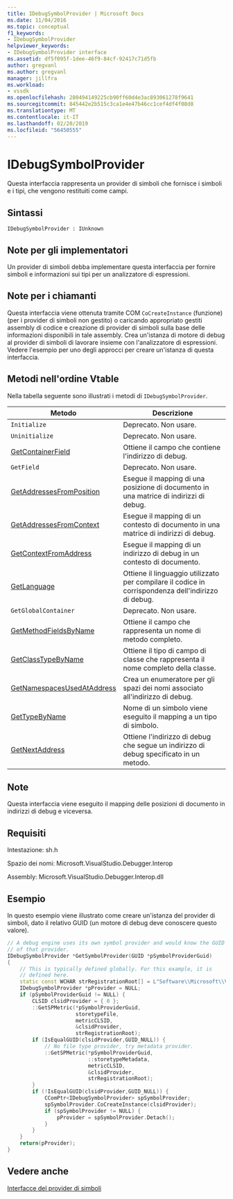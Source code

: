 ```yaml
---
title: IDebugSymbolProvider | Microsoft Docs
ms.date: 11/04/2016
ms.topic: conceptual
f1_keywords:
- IDebugSymbolProvider
helpviewer_keywords:
- IDebugSymbolProvider interface
ms.assetid: df5f095f-1dee-46f9-84cf-92417c71d5fb
author: gregvanl
ms.author: gregvanl
manager: jillfra
ms.workload:
- vssdk
ms.openlocfilehash: 280494149225cb90ff60d4e3ac893061278f9641
ms.sourcegitcommit: 845442e2b515c3ca1e4e47b46cc1cef4df4f08d8
ms.translationtype: MT
ms.contentlocale: it-IT
ms.lasthandoff: 02/20/2019
ms.locfileid: "56450555"
---
```

# <a name="idebugsymbolprovider"></a>IDebugSymbolProvider
Questa interfaccia rappresenta un provider di simboli che fornisce i simboli e i tipi, che vengono restituiti come campi.

## <a name="syntax"></a>Sintassi

```
IDebugSymbolProvider : IUnknown
```

## <a name="notes-for-implementers"></a>Note per gli implementatori
Un provider di simboli debba implementare questa interfaccia per fornire simboli e informazioni sui tipi per un analizzatore di espressioni.

## <a name="notes-for-callers"></a>Note per i chiamanti
Questa interfaccia viene ottenuta tramite COM `CoCreateInstance` (funzione) (per i provider di simboli non gestito) o caricando appropriato gestiti assembly di codice e creazione di provider di simboli sulla base delle informazioni disponibili in tale assembly. Crea un'istanza di motore di debug al provider di simboli di lavorare insieme con l'analizzatore di espressioni. Vedere l'esempio per uno degli approcci per creare un'istanza di questa interfaccia.

## <a name="methods-in-vtable-order"></a>Metodi nell'ordine Vtable
Nella tabella seguente sono illustrati i metodi di `IDebugSymbolProvider`.

|Metodo|Descrizione|
|------------|-----------------|
|`Initialize`|Deprecato. Non usare.|
|`Uninitialize`|Deprecato. Non usare.|
|[GetContainerField](../../../extensibility/debugger/reference/idebugsymbolprovider-getcontainerfield.md)|Ottiene il campo che contiene l'indirizzo di debug.|
|`GetField`|Deprecato. Non usare.|
|[GetAddressesFromPosition](../../../extensibility/debugger/reference/idebugsymbolprovider-getaddressesfromposition.md)|Esegue il mapping di una posizione di documento in una matrice di indirizzi di debug.|
|[GetAddressesFromContext](../../../extensibility/debugger/reference/idebugsymbolprovider-getaddressesfromcontext.md)|Esegue il mapping di un contesto di documento in una matrice di indirizzi di debug.|
|[GetContextFromAddress](../../../extensibility/debugger/reference/idebugsymbolprovider-getcontextfromaddress.md)|Esegue il mapping di un indirizzo di debug in un contesto di documento.|
|[GetLanguage](../../../extensibility/debugger/reference/idebugsymbolprovider-getlanguage.md)|Ottiene il linguaggio utilizzato per compilare il codice in corrispondenza dell'indirizzo di debug.|
|`GetGlobalContainer`|Deprecato. Non usare.|
|[GetMethodFieldsByName](../../../extensibility/debugger/reference/idebugsymbolprovider-getmethodfieldsbyname.md)|Ottiene il campo che rappresenta un nome di metodo completo.|
|[GetClassTypeByName](../../../extensibility/debugger/reference/idebugsymbolprovider-getclasstypebyname.md)|Ottiene il tipo di campo di classe che rappresenta il nome completo della classe.|
|[GetNamespacesUsedAtAddress](../../../extensibility/debugger/reference/idebugsymbolprovider-getnamespacesusedataddress.md)|Crea un enumeratore per gli spazi dei nomi associato all'indirizzo di debug.|
|[GetTypeByName](../../../extensibility/debugger/reference/idebugsymbolprovider-gettypebyname.md)|Nome di un simbolo viene eseguito il mapping a un tipo di simbolo.|
|[GetNextAddress](../../../extensibility/debugger/reference/idebugsymbolprovider-getnextaddress.md)|Ottiene l'indirizzo di debug che segue un indirizzo di debug specificato in un metodo.|

## <a name="remarks"></a>Note
Questa interfaccia viene eseguito il mapping delle posizioni di documento in indirizzi di debug e viceversa.

## <a name="requirements"></a>Requisiti
Intestazione: sh.h

Spazio dei nomi: Microsoft.VisualStudio.Debugger.Interop

Assembly: Microsoft.VisualStudio.Debugger.Interop.dll

## <a name="example"></a>Esempio
In questo esempio viene illustrato come creare un'istanza del provider di simboli, dato il relativo GUID (un motore di debug deve conoscere questo valore).

```cpp
// A debug engine uses its own symbol provider and would know the GUID
// of that provider.
IDebugSymbolProvider *GetSymbolProvider(GUID *pSymbolProviderGuid)
{
    // This is typically defined globally. For this example, it is
    // defined here.
    static const WCHAR strRegistrationRoot[] = L"Software\\Microsoft\\VisualStudio\\8.0Exp";
    IDebugSymbolProvider *pProvider = NULL;
    if (pSymbolProviderGuid != NULL) {
        CLSID clsidProvider = { 0 };
        ::GetSPMetric(*pSymbolProviderGuid,
                      storetypeFile,
                      metricCLSID,
                      &clsidProvider,
                      strRegistrationRoot);
        if (IsEqualGUID(clsidProvider,GUID_NULL)) {
            // No file type provider, try metadata provider.
            ::GetSPMetric(*pSymbolProviderGuid,
                          ::storetypeMetadata,
                          metricCLSID,
                          &clsidProvider,
                          strRegistrationRoot);
        }
        if (!IsEqualGUID(clsidProvider,GUID_NULL)) {
            CComPtr<IDebugSymbolProvider> spSymbolProvider;
            spSymbolProvider.CoCreateInstance(clsidProvider);
            if (spSymbolProvider != NULL) {
                pProvider = spSymbolProvider.Detach();
            }
        }
    }
    return(pProvider);
}
```

## <a name="see-also"></a>Vedere anche
[Interfacce del provider di simboli](../../../extensibility/debugger/reference/symbol-provider-interfaces.md)
